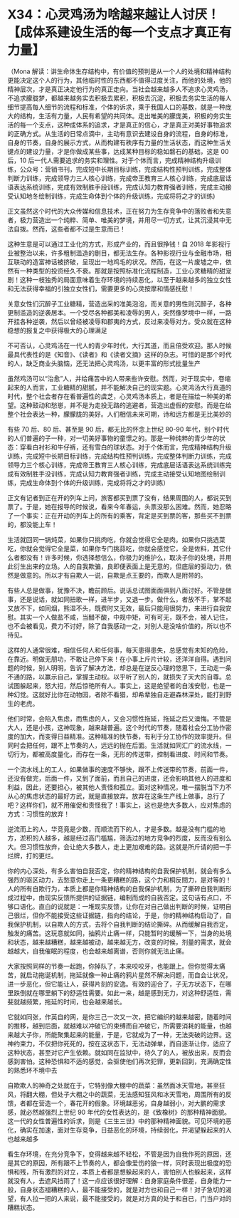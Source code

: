 # X34：心灵鸡汤为啥越来越让人讨厌！【成体系建设生活的每一个支点才真正有力量】

（Mona 解读：讲生命体生存结构中，有价值的预判是从一个人的处境和精神结构更能决定这个人的行为，其他临时性的东西都不值得过度关注，而他的处境，他的精神层次，才是真正决定他行为的真正走向。当社会越来越多人不追求心灵鸡汤，不追求朦胧梦，都越来越务实去积极去累积，积极去沉淀，积极去务实生活的每人细节提高每人细节的流程和标准，个体的诉求，乘于我国人口的基数，就是一种庞大的结构，生活有力量，人民有希望的共同体。走出唯美的朦庞美，积极的务实生活的每一个支点，这种成体系的追求，才是真正的信心，才是真正对美好事物追求的正确方式。从生活的日常点滴中，主动有意识去建设自身的流程，自身的标准，自身的节奏，自身的展示方式，从而构建有秩序有力量的生活状态，而这种生活关键点的建设力量，才是你做成某些事，达成某种目标的稳如磐石的基础，这是 00 后，10 后一代人需要追求的务实和理性。对于个体而言，完成精神结构升级训练，公众号：营销书刊，完成短中长期目标训练，完成结构性预判训练，完成整体判断力训练，完成领导力三人核心训练，完成帝王教育三人核心训练，完成底层话语表达系统训练，完成有效制胜手段训练，完成认知力教育强者训练，完成主动接受认知地冬绘制训练，完成生命体到个体的升级训练，完成将将之才的训练)

正文虽然这个时代的大众传媒和信息技术，正在努力为生存竞争中的落败者和失意者，极力营造出一个纯粹、简单、唯美的梦境，并用尽一切方式，让其沉浸其中无法自拨。然而，这些者都不过是生意而已！

这种生意是可以通过工业化的方式，形成产业的，而且很挣钱！自 2018 年影视行业被整治以来，许多粗制滥造的剧目，都无法生存。各种影视行业与金融市场，相互联动的造富神话被挤破，呈现出一地鸡毛的状况。然而，在这一片废墟之中，依然有一种类型的投资经久不衰。那就是按照标准化流程制造，工业心灵糖精的甜宠剧！这种一枝独秀的局面意味着生存环境的持续恶化，以至于越来越多的独立女性和无法获得幸福的引独立女性们，需要更多的心灵按摩和情感抚慰！

关意女性们沉醉子工业糖精，营造出采的准美泡泡，而关意的男性则沉醉子，各种更制滥造的逆袭居本。一个受尽各种都美和凌辱的男人，突然像梦境中一样，一路开挂各种逆袭，然后以曾经被凌辱和郡夷的方式，反过来凌辱对方。受众就在这种稳想的报复之中获得极大的心理满足

不可否认，心灵鸡汤在一代人的青少年时代，大行其道，而且倍受欢迎。那人时候最具代表性的是《知音》、《读者》和《读者文摘》这样的杂志。可惜的是那个时代的人，缺乏商业头脑恼，还无法把心灵鸡汤，以更丰富的形式批量生产

虽然鸡汤可以“治愈”人，并给痛苦中的人带来些许安慰。然而，对于现实中，卷缩起来的人而言，工业糖精的甜腻，并不能解决自己的现实题。心灵鸿汤大行真道的时代，整个社会者存在看普遍性的虞芝，心灵鸡汤本质上，者是在描绘一种美的希望。这种鼓动和愁崽，并不是为走投无路的逃避者，营造出虚假的安慰。而是在给整个社会表达一种，朦朦胧的美好。人们相信未来可期，诗和远方都是无比美妙的

有些 70 后、80 后、甚至是 90 后，都无比的怀念上世纪 80-90 年代，别个时代的人们普遍的子一种，对一切美好事物的童憬之的。那是一种纯粹的青少年的状态：穿看白衬衫和牛仔裤，还有雪白的球状态。对于个体而言，完成精神结构升级训练，完成短中长期目标训练，完成结构性预判训练，完成整体判断力训练，完成领导力三个核心训练，完成帝王教育三人核心训练，完成底层话语表达系统训练完成有效制胜手没训练，完成认知力教育强者训练，完成主动接受认知地图绘制训练，完成生命体到个体的升级训练，完成将将之才的训练）

正文有记者到正在开的列车上问，旅客都买到票了没有，结果周围的人，都说买到票了。于是，她在报导的时候说，看来今年春运，头票没那么困难。然而，她忍略了一个事实：正在开动的列车上的所有的乘客，背定是买到票的客，那些买不到票的，都没能上车！

生活就回同一锅炖菜，如果你只挑肉吃，你就会觉得它全是肉。如果你只挑选菜吃，你就会觉得它全是菜，如果你专门挑蒜吃，你就会感觉它，全是佐料，其它什么者都没有！许多时候，你选择想信么，你极力的维护么，取决子你的处境，并用此衍生出来的立场。人的自我欺骗，良即便表面上是无意的，但底层的驱动力，依然是做意的。所以才有自欺人一说，自欺是点王要的，而欺人是附带的。

有些人总是做事，犹豫不决，瞻前顾后。说话总试图面面俱到八面讨好。不管是做事，还是说话，就如同扭歌一样，进半步，又退一步。做什么，者放不手，掌不起又放不下，如同烟，熊湿不头，既费时又无效，最后只能用很努力，来进行自我安慰。其实一个人做盐不咸，当醋不酸，中规中矩，可有可无，既不会，被人记住，也不会被看见，费力不讨好，除了自我感动一之，对别人是没啥价值的，所以也不待见。

这样的人通常很难，相信任何人和任何事，每天患得患失，总感觉有未知的危险，在靠近。明做无朋功，不敢让己停下来！在小事上斤片计较，还洋洋自得。遇到问题的时候，别人明明，告诉了解决方法，却总是在逆反心理的悠思下，王动走一条不通的路，以赢示自己，掌握主动权。以乎听了别人的，就损失了天大的自尊。总试图躲起来，怒大招，然后惊艳所有人。事实上，这是绝望者的自浅安慰，也是一种幻觉。这就好比你在动物园，者除不看猎，却希辈独自走避森林深处，能打到野生的老虎。

他们时常，会陷入焦虑，而焦虑的人，又会习惯性拖延，拖延之后又澳悔。不管是大人，还是小孩，这神现象，越来越普遍。这个时代的节奏，随着社会分工协作密度的加大，而变得日益精准。这种精准的快节奏，有利于分工协作的效率提升。但同时会把任何，跟不上节奏的人，远远的抛在后面。生活就如同汇广的流水线，一切行为，都被高度量化，而存在一条，无形的传送带，控制看进度、时间和节奏。

一个流水线上的工人，如果做事的速度不够快，跟不上传送带的节奏，前面一件，还没有做完，后面一件，又到了面前，而且自己的进度，还会影响其他人的进度和利益，因此，还要担心，被其他人责怪和孤立。面对这种情况，唯一摆脱当下力不从心的焦虑状态的最好方武，就是直接放弃。放弃在这条生产线上做事，总行了吧？这样你们，就不用催促和责怪我了！事实上，这也是绝大多数人，应对焦虑的方式：习惯性的放弃！

逆流而上的人，华竞竟是少数，而顺流而下的人，才是多数。越是没有门槛的地方，淤积的人越多，越是经过高门槛尴，筛选过的地方竞争的烈度，反而没有别么大。但习惯性放弃，会让绝大多数人，走上更加艰难的路。这就是所斤请的把一手烂牌，打的更烂。

你的内心深处，有多么害怕自我否定，你的精神结构的自我保护机制，就会有多么强烈的驱区动力，去愁意你走上一条更糟糕的路，这个力和桐反間力，是对等的！人的所有自欺行为，本质上都是你精神结构的自我保护机制，为了撕碎自我判断形成过程中，由现实反馈所提供的证据链，编制而成的自我否定。这句话有点口，不够口语化。直白的说就是：一堆现实反馈，让你在对自己做出判断的时候，证明自己很烂，但你不能接受这些证据链，指向的结论，于是，你的精神结构启动了，自我保护机制，以自欺人的方式，去将个自我判断的结论撕碎。从而缓解自我否定，触发的痛苦。这玩意就如同，抽鸦片止痛一样，只能暂时的缓解一下，当身的处境和状态，越来越糟糕，越来越被动，越来越无方，改变的时候，剂量的需求，就会越越大，自我催眠的程度，也会越来越离谱，否则你就无法止痛。

大家按照同样的节奏一起跑，你掉队了，本来咬咬牙，也能跟上。但你觉得太痛苦，就启动拖诞机制，拖延就像一种止痛的鸦片星然不解决问题，而自会让状况，进一步恶化，但它能让人，获得片刻的安逸。有效的迎合了，子无方状态下，在哪里跌倒就在哪里躺下的舒适性需要。如此一来，越是感到无力，对这种舒适性，需斐就越频繁，拖延的时间，也会越来越长。

它就如同张，作英自的网，是你三己一次又一次，把它编织的越来越密，随着时间的推移，越到后面，就越难以冲破它的束缚而自冲破它，所需要消耗的能量，也越来越大子你，所能聚集起来的能量，于是，它就成为了一种，无法突破的边界。这神约束力，不仅把你死死的，按在这状态下，无法动弹单，而自逐渐让你，适应了这种状态，甚至对它产生依赖。就如同在监狱中，待久了的人，被放出来，反而会感到害怕。这种恐惧和不适的感觉，会驱使他们再次犯罪，更新回到，充满确定性的熟悉环不境中去

自欺欺人的神奇之处就在于，它特别像大棚中的蔬菜：虽然面冰天雪地，甚至狂风，将翻大棚，但处子大棚之中的蔬菜，无法感知狂风和冰天雪地，周围所有的反馈，者都在营造一个，春花开的假象。环境越恶劣，自身越弱小，对大鹏的需求感，就必然越强烈上世纪 90 年代的女性表达的，是《致橡树》的那种精神面貌。这一代的女性普遍性的诉求，则是《三生三世》中的那种精神面貌。可见环境的恶化，确实在加速，面对生存竞争，日益恶化的环境，持续弱化，并渴望躲起来的人也越来越多

看生存环境，在充分竞争下，变得越来越不轻松，不管是因为自我作死的原因，还是其它的原因，所有跟不上节奏的人，都会像爱伤的狼一样，同时表现出极度的恐惧和残，所有激烈的对立，本质上者都是想躲起来的人，害怕别人也躲起来，这样就没有人，去遮风挡雨了！这一点应该很好理解：自身家庭条件很差，自身能力一般，自身状态褪糟糕的人，最不能接受的，就是对方也和自己一样！对子急切的渴望，有人拉一把的人来说，最不能接受的，就是对方真的处于和自已，门当户对的糟糕状态。